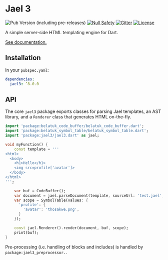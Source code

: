 # Jael 3

![Pub Version (including pre-releases)](https://img.shields.io/pub/v/jael3?include_prereleases)
[![Null Safety](https://img.shields.io/badge/null-safety-brightgreen)](https://dart.dev/null-safety)
[![Gitter](https://img.shields.io/gitter/room/angel_dart/discussion)](https://gitter.im/angel_dart/discussion)
[![License](https://img.shields.io/github/license/dart-backend/angel)](https://github.com/dart-backend/angel/tree/master/packages/jael/jael/LICENSE)

A simple server-side HTML templating engine for Dart.

[See documentation.](https://angel3-docs.dukefirehawk.com/packages/front-end/jael)

## Installation

In your `pubspec.yaml`:

```yaml
dependencies:
  jael3: ^8.0.0
```

## API

The core `jael3` package exports classes for parsing Jael templates, an AST library, and a `Renderer` class that generates HTML on-the-fly.

```dart
import 'package:belatuk_code_buffer/belatuk_code_buffer.dart';
import 'package:belatuk_symbol_table/belatuk_symbol_table.dart';
import 'package:jael3/jael3.dart' as jael;

void myFunction() {
    const template = '''
<html>
  <body>
    <h1>Hello</h1>
    <img src=profile['avatar']>
  </body>
</html>
''';

    var buf = CodeBuffer();
    var document = jael.parseDocument(template, sourceUrl: 'test.jael', asDSX: false);
    var scope = SymbolTable(values: {
      'profile': {
        'avatar': 'thosakwe.png',
      }
    });

    const jael.Renderer().render(document, buf, scope);
    print(buf);
}
```

Pre-processing (i.e. handling of blocks and includes) is handled by `package:jael3_preprocessor.`.
